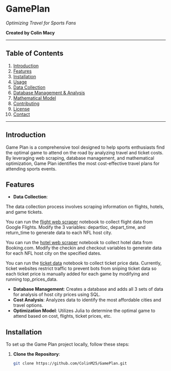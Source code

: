 # GamePlan

*Optimizing Travel for Sports Fans*

**Created by Colin Macy**

---

## Table of Contents

1. [Introduction](#introduction)
2. [Features](#features)
3. [Installation](#installation)
4. [Usage](#usage)
5. [Data Collection](#data-collection)
6. [Database Management & Analysis](#database-management--analysis)
7. [Mathematical Model](#mathematical-model)
8. [Contributing](#contributing)
9. [License](#license)
10. [Contact](#contact)

---

## Introduction

Game Plan is a comprehensive tool designed to help sports enthusiasts find the optimal game to attend on the road by analyzing travel and ticket costs. By leveraging web scraping, database management, and mathematical optimization, Game Plan identifies the most cost-effective travel plans for attending sports events.

## Features

- **Data Collection**:

The data collection process involves scraping information on flights, hotels, and game tickets. 

You can run the [flight web scraper](./flight_webscraper.ipynb) notebook to collect flight data from Google Flights. Modify the 3 variables: departloc, depart_time, and return_time to generate data to each NFL host city.

You can run the [hotel web scraper](./hotel_webscraper.ipynb) notebook to collect hotel data from Booking.com. Modify the checkin and checkout variables to generate data for each NFL host city on the specified dates. 

You can run the [ticket data](./ticket_data.ipynb) notebook to collect ticket price data. Currently, ticket websites restrict traffic to prevent bots from sniping ticket data so each ticket price is manually added for each game by modifying and running top_prices_data.

- **Database Management**: Creates a database and adds all 3 sets of data for analysis of host city prices using SQL. 
- **Cost Analysis**: Analyzes data to identify the most affordable cities and travel options.
- **Optimization Model**: Utilizes Julia to determine the optimal game to attend based on cost, flights, ticket prices, etc. 

## Installation

To set up the Game Plan project locally, follow these steps:

1. **Clone the Repository**:
   ```bash
   git clone https://github.com/ColinM25/GamePlan.git